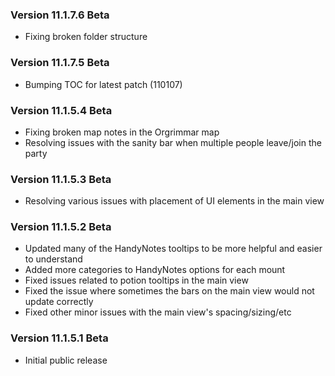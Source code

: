 ### Version 11.1.7.6 Beta

- Fixing broken folder structure


### Version 11.1.7.5 Beta

- Bumping TOC for latest patch (110107)


### Version 11.1.5.4 Beta

- Fixing broken map notes in the Orgrimmar map
- Resolving issues with the sanity bar when multiple people leave/join the party


### Version 11.1.5.3 Beta

- Resolving various issues with placement of UI elements in the main view


### Version 11.1.5.2 Beta

- Updated many of the HandyNotes tooltips to be more helpful and easier to understand
- Added more categories to HandyNotes options for each mount
- Fixed issues related to potion tooltips in the main view
- Fixed the issue where sometimes the bars on the main view would not update correctly
- Fixed other minor issues with the main view's spacing/sizing/etc


### Version 11.1.5.1 Beta

- Initial public release